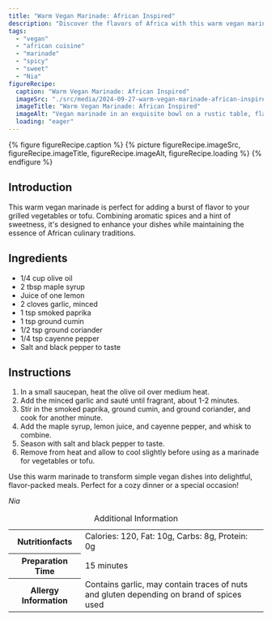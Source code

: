 ```yaml
---
title: "Warm Vegan Marinade: African Inspired"
description: "Discover the flavors of Africa with this warm vegan marinade, perfect for vegetables and tofu. A blend of spices and a hint of sweetness make it irresistible!"
tags:
  - "vegan"
  - "african cuisine"
  - "marinade"
  - "spicy"
  - "sweet"
  - "Nia"
figureRecipe: 
  caption: "Warm Vegan Marinade: African Inspired"
  imageSrc: "./src/media/2024-09-27-warm-vegan-marinade-african-inspired-8382.png"
  imageTitle: "Warm Vegan Marinade: African Inspired"
  imageAlt: "Vegan marinade in an exquisite bowl on a rustic table, flanked by plates of grilled vegetables and sliced tofu, exuding natural warmth."
  loading: "eager"
---
```


{% figure figureRecipe.caption %}
{% picture figureRecipe.imageSrc, figureRecipe.imageTitle, figureRecipe.imageAlt, figureRecipe.loading %}
{% endfigure %}

## Introduction

This warm vegan marinade is perfect for adding a burst of flavor to your grilled vegetables or tofu. Combining aromatic spices and a hint of sweetness, it's designed to enhance your dishes while maintaining the essence of African culinary traditions.

## Ingredients

- 1/4 cup olive oil
- 2 tbsp maple syrup
- Juice of one lemon
- 2 cloves garlic, minced
- 1 tsp smoked paprika
- 1 tsp ground cumin
- 1/2 tsp ground coriander
- 1/4 tsp cayenne pepper
- Salt and black pepper to taste

## Instructions

1. In a small saucepan, heat the olive oil over medium heat.
2. Add the minced garlic and sauté until fragrant, about 1-2 minutes.
3. Stir in the smoked paprika, ground cumin, and ground coriander, and cook for another minute.
4. Add the maple syrup, lemon juice, and cayenne pepper, and whisk to combine.
5. Season with salt and black pepper to taste.
6. Remove from heat and allow to cool slightly before using as a marinade for vegetables or tofu.

Use this warm marinade to transform simple vegan dishes into delightful, flavor-packed meals. Perfect for a cozy dinner or a special occasion!

*Nia*

<table><caption class='sr-only'>Additional Information</caption><tr><th>Nutritionfacts</th><td>Calories: 120, Fat: 10g, Carbs: 8g, Protein: 0g&nbsp;</td></tr><tr><th>Preparation Time</th><td>15 minutes&nbsp;</td></tr><tr><th>Allergy Information</th><td>Contains garlic, may contain traces of nuts and gluten depending on brand of spices used&nbsp;</td></tr></table>

